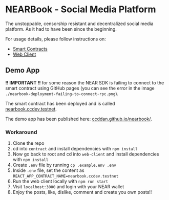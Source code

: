 # NEARBook - Social Media Platform

The unstoppable, censorship resistant and decentralized social media platform. As it had to have been since the beginning.

For usage details, please follow instructions on:

- [Smart Contracts](./contract/README.md)
- [Web Client](./web-client/README.md)

## Demo App

<b>!! IMPORTANT !!</b></span> for some reason the NEAR SDK is failing to connect to the smart contract using GitHub pages (you can see the error in the image `./nearbook-deployment-failing-to-connect-rpc.png`).

The smart contract has been deployed and is called [nearbook.ccdev.testnet](https://explorer.testnet.near.org/accounts/nearbook.ccdev.testnet).

The demo app has been published here: [ccddan.github.io/nearbook/](https://ccddan.github.io/nearbook/). <span style="color: red;">

### Workaround

1. Clone the repo
2. cd into `contract` and install dependencies with `npm install`
3. Now go back to root and cd into `web-client` and install dependencies with `npm install`
4. Create `.env` file by running `cp .example.env .env`
5. Inside `.env` file, set the content as `REACT_APP_CONTRACT_NAME=nearbook.ccdev.testnet`
6. Run the web client locally with `npm run start`
7. Visit `localhost:3000` and login with your NEAR wallet
8. Enjoy the posts, like, dislike, comment and create you own posts!!
